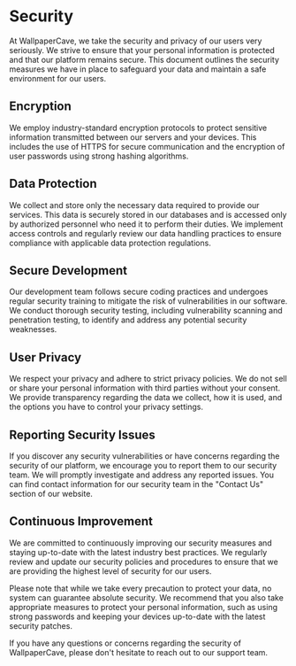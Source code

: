 # Security

At WallpaperCave, we take the security and privacy of our users very seriously. We strive to ensure that your personal information is protected and that our platform remains secure. This document outlines the security measures we have in place to safeguard your data and maintain a safe environment for our users.

## Encryption

We employ industry-standard encryption protocols to protect sensitive information transmitted between our servers and your devices. This includes the use of HTTPS for secure communication and the encryption of user passwords using strong hashing algorithms.

## Data Protection

We collect and store only the necessary data required to provide our services. This data is securely stored in our databases and is accessed only by authorized personnel who need it to perform their duties. We implement access controls and regularly review our data handling practices to ensure compliance with applicable data protection regulations.

## Secure Development

Our development team follows secure coding practices and undergoes regular security training to mitigate the risk of vulnerabilities in our software. We conduct thorough security testing, including vulnerability scanning and penetration testing, to identify and address any potential security weaknesses.

## User Privacy

We respect your privacy and adhere to strict privacy policies. We do not sell or share your personal information with third parties without your consent. We provide transparency regarding the data we collect, how it is used, and the options you have to control your privacy settings.

## Reporting Security Issues

If you discover any security vulnerabilities or have concerns regarding the security of our platform, we encourage you to report them to our security team. We will promptly investigate and address any reported issues. You can find contact information for our security team in the "Contact Us" section of our website.

## Continuous Improvement

We are committed to continuously improving our security measures and staying up-to-date with the latest industry best practices. We regularly review and update our security policies and procedures to ensure that we are providing the highest level of security for our users.

Please note that while we take every precaution to protect your data, no system can guarantee absolute security. We recommend that you also take appropriate measures to protect your personal information, such as using strong passwords and keeping your devices up-to-date with the latest security patches.

If you have any questions or concerns regarding the security of WallpaperCave, please don't hesitate to reach out to our support team.

